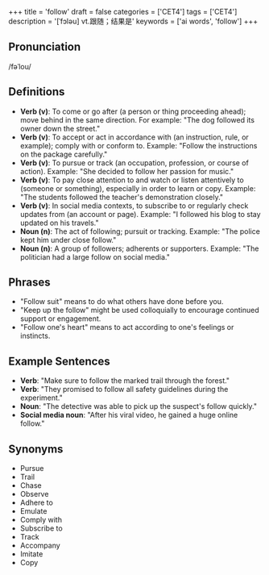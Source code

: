 +++
title = 'follow'
draft = false
categories = ['CET4']
tags = ['CET4']
description = '[ˈfɔləu] vt.跟随；结果是'
keywords = ['ai words', 'follow']
+++

## Pronunciation
/fəˈlou/

## Definitions
- **Verb (v)**: To come or go after (a person or thing proceeding ahead); move behind in the same direction. For example: "The dog followed its owner down the street."
- **Verb (v)**: To accept or act in accordance with (an instruction, rule, or example); comply with or conform to. Example: "Follow the instructions on the package carefully."
- **Verb (v)**: To pursue or track (an occupation, profession, or course of action). Example: "She decided to follow her passion for music."
- **Verb (v)**: To pay close attention to and watch or listen attentively to (someone or something), especially in order to learn or copy. Example: "The students followed the teacher's demonstration closely."
- **Verb (v)**: In social media contexts, to subscribe to or regularly check updates from (an account or page). Example: "I followed his blog to stay updated on his travels."
- **Noun (n)**: The act of following; pursuit or tracking. Example: "The police kept him under close follow."
- **Noun (n)**: A group of followers; adherents or supporters. Example: "The politician had a large follow on social media."

## Phrases
- "Follow suit" means to do what others have done before you.
- "Keep up the follow" might be used colloquially to encourage continued support or engagement.
- "Follow one's heart" means to act according to one's feelings or instincts.

## Example Sentences
- **Verb**: "Make sure to follow the marked trail through the forest."
- **Verb**: "They promised to follow all safety guidelines during the experiment."
- **Noun**: "The detective was able to pick up the suspect's follow quickly."
- **Social media noun**: "After his viral video, he gained a huge online follow."

## Synonyms
- Pursue
- Trail
- Chase
- Observe
- Adhere to
- Emulate
- Comply with
- Subscribe to
- Track
- Accompany
- Imitate
- Copy

